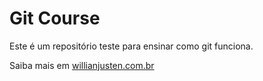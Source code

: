# Git Course

Este é um repositório teste para ensinar como git funciona.


Saiba mais em [willianjusten.com.br](https://willianjusten.com.br)
